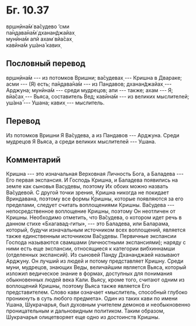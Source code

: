 # Бг. 10.37
вр̣шн̣ӣна̄м̇ ва̄судево ’сми<br/>
па̄н̣д̣ава̄на̄м̇ дханан̃джайах̣<br/>
мунӣна̄м апй ахам̇ вйа̄сах̣<br/>
кавӣна̄м уш́ана̄ кавих̣
## Пословный перевод

вр̣шн̣ӣна̄м --- из потомков Вришни; ва̄судевах̣ --- Кришна в Двараке; асми
--- (Я) есть; па̄н̣д̣ава̄на̄м --- из Пандавов; дханан̃джайах̣ --- Арджуна;
мунӣна̄м --- среди мудрецов; апи --- также; ахам --- Я; вйа̄сах̣ --- Вьяса,
составитель Вед; кавӣна̄м --- из великих мыслителей; уш́ана̄ --- Ушана;
кавих̣ --- мыслитель.

## Перевод

Из потомков Вришни Я Ва̄судева, а из Пандавов --- Арджуна. Среди мудрецов
Я Вьяса, а среди великих мыслителей --- Ушана.

## Комментарий

Кришна --- это изначальная Верховная Личность Бога, а Баладева --- Его
первая экспансия. И Господь Кришна, и Баладева появились на земле как
сыновья Васудевы, поэтому Их обоих можно назвать Ва̄судевой. С другой
точки зрения, Кришна никогда не покидает Вриндавана, поэтому все формы
Кришны, которые появляются за его пределами, следует считать
воплощениями Кришны. Ва̄судева --- непосредственное воплощение Кришны,
поэтому Он неотличен от Кришны. Необходимо отметить, что Ва̄судева, о
котором идет речь в данном стихе «Бхагавад-гиты», --- это Баладева, или
Баларама, который, будучи изначальным источником всех воплощений,
является также единственным источником Ва̄судевы. Первичные экспансии
Господа называются свамшами (личностными экспансиями); наряду с ними
есть еще экспансии, относящиеся к категории вибхиннамши (отделенных
экспансий). Из сыновей Панду Дхананджаей называют Арджуну. Он лучший из
людей и потому представляет Кришну. Среди муни, мудрецов, знающих Веды,
величайшим является Вьяса, который изложил ведическое знание в формах,
доступных для понимания обыкновенных людей века Кали. Вьясу, кроме того,
считают одним из воплощений Кришны, поэтому Вьяса также является Его
представителем. Слово кави означает «мыслитель, способный глубоко
проникнуть в суть любого предмета». Один из таких кави по имени Ушана,
Шукрачарья, был духовным учителем демонов и необыкновенно проницательным
и дальновидным политиком. Таким образом, Шукрачарья олицетворяет еще
одно из достоинств Кришны.

